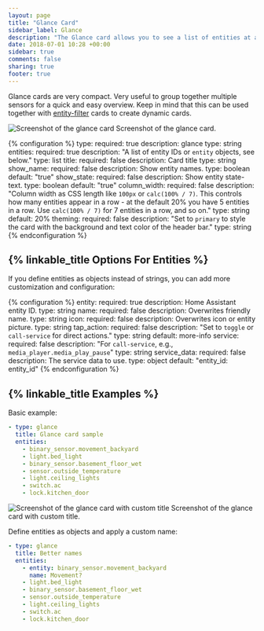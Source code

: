 ```yaml
---
layout: page
title: "Glance Card"
sidebar_label: Glance
description: "The Glance card allows you to see a list of entities at a glance."
date: 2018-07-01 10:28 +00:00
sidebar: true
comments: false
sharing: true
footer: true
---
```


Glance cards are very compact. Very useful to group together multiple sensors for a quick and easy overview. Keep in mind that this can be used together with [entity-filter](/lovelace/entity-filter/) cards to create dynamic cards.

<p class='img'>
<img src='/images/lovelace/lovelace_glance_card.png' alt='Screenshot of the glance card'>
Screenshot of the glance card.
</p>

{% configuration %}
type:
  required: true
  description: glance
  type: string
entities:
  required: true
  description: "A list of entity IDs or `entity` objects, see below."
  type: list
title:
  required: false
  description: Card title
  type: string
show_name:
  required: false
  description: Show entity names.
  type: boolean
  default: "true"
show_state:
  required: false
  description: Show entity state-text.
  type: boolean
  default: "true"
column_width:
  required: false
  description: "Column width as CSS length like `100px` or `calc(100% / 7)`. This controls how many entities appear in a row - at the default 20% you have 5 entities in a row. Use `calc(100% / 7)` for 7 entities in a row, and so on."
  type: string
  default: 20%
theming:
  required: false
  description: "Set to `primary` to style the card with the background and text color of the header bar."
  type: string
{% endconfiguration %}

## {% linkable_title Options For Entities %}

If you define entities as objects instead of strings, you can add more customization and configuration:

{% configuration %}
entity:
  required: true
  description: Home Assistant entity ID.
  type: string
name:
  required: false
  description: Overwrites friendly name.
  type: string
icon:
  required: false
  description: Overwrites icon or entity picture.
  type: string
tap_action:
  required: false
  description: "Set to `toggle` or `call-service` for direct actions."
  type: string
  default: more-info
service:
  required: false
  description: "For `call-service`, e.g., `media_player.media_play_pause`"
  type: string
service_data:
  required: false
  description: The service data to use.
  type: object
  default: "entity_id: entity_id"
{% endconfiguration %}

## {% linkable_title Examples %}

Basic example:

```yaml
- type: glance
  title: Glance card sample
  entities:
    - binary_sensor.movement_backyard
    - light.bed_light
    - binary_sensor.basement_floor_wet
    - sensor.outside_temperature
    - light.ceiling_lights
    - switch.ac
    - lock.kitchen_door
```

<p class='img'>
<img src='/images/lovelace/lovelace_glance_card.png' alt='Screenshot of the glance card with custom title'>
Screenshot of the glance card with custom title.
</p>

Define entities as objects and apply a custom name:

```yaml
- type: glance
  title: Better names
  entities:
    - entity: binary_sensor.movement_backyard
      name: Movement?
    - light.bed_light
    - binary_sensor.basement_floor_wet
    - sensor.outside_temperature
    - light.ceiling_lights
    - switch.ac
    - lock.kitchen_door
```
